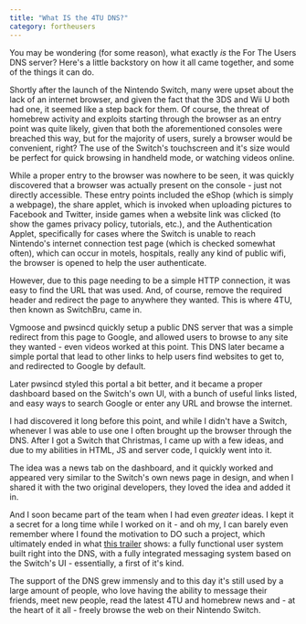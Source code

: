 ```yaml
---
title: "What IS the 4TU DNS?"
category: fortheusers
---
```


You may be wondering (for some reason), what exactly *is* the For The Users DNS server? Here's a little backstory on how it all came together, and some of the things it can do.

Shortly after the launch of the Nintendo Switch, many were upset about the lack of an internet browser, and given the fact that the 3DS and Wii U both had one, it seemed like a step back for them. Of course, the threat of homebrew activity and exploits starting through the browser as an entry point was quite likely, given that both the aforementioned consoles were breached this way, but for the majority of users, surely a browser would be convenient, right? The use of the Switch's touchscreen and it's size would be perfect for quick browsing in handheld mode, or watching videos online.

While a proper entry to the browser was nowhere to be seen, it was quickly discovered that a browser was actually present on the console - just not directly accessible. These entry points included the eShop (which is simply a webpage), the share applet, which is invoked when uploading pictures to Facebook and Twitter, inside games when a website link was clicked (to show the games privacy policy, tutorials, etc.), and the Authentication Applet, specifically for cases where the Switch is unable to reach Nintendo's internet connection test page (which is checked somewhat often), which can occur in motels, hospitals, really any kind of public wifi, the browser is opened to help the user authenticate.

However, due to this page needing to be a simple HTTP connection, it was easy to find the URL that was used. And, of course, remove the required header and redirect the page to anywhere they wanted. This is where 4TU, then known as SwitchBru, came in.

Vgmoose and pwsincd quickly setup a public DNS server that was a simple redirect from this page to Google, and allowed users to browse to any site they wanted - even videos worked at this point. This DNS later became a simple portal that lead to other links to help users find websites to get to, and redirected to Google by default.

Later pwsincd styled this portal a bit better, and it became a proper dashboard based on the Switch's own UI, with a bunch of useful links listed, and easy ways to search Google or enter any URL and browse the internet.

I had discovered it long before this point, and while I didn't have a Switch, whenever I was able to use one I often brought up the browser through the DNS. After I got a Switch that Christmas, I came up with a few ideas, and due to my abilities in HTML, JS and server code, I quickly went into it.

The idea was a news tab on the dashboard, and it quickly worked and appeared very similar to the Switch's own news page in design, and when I shared it with the two original developers, they loved the idea and added it in.

And I soon became part of the team when I had even *greater* ideas. I kept it a secret for a long time while I worked on it - and oh my, I can barely even remember where I found the motivation to DO such a project, which ultimately ended in what [this trailer](https://youtu.be/mnCZYpCiIFo) shows: a fully functional user system built right into the DNS, with a fully integrated messaging system based on the Switch's UI - essentially, a first of it's kind.

The support of the DNS grew immensly and to this day it's still used by a large amount of people, who love having the ability to message their friends, meet new people, read the latest 4TU and homebrew news and - at the heart of it all - freely browse the web on their Nintendo Switch.